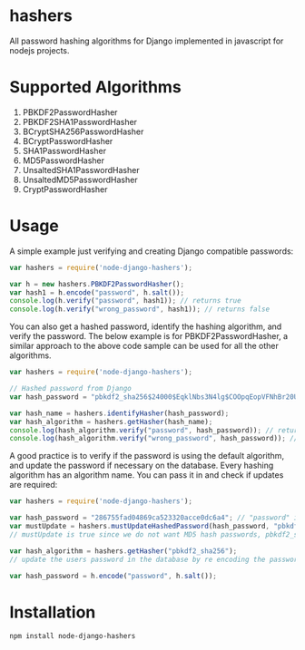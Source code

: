 # hashers
All password hashing algorithms for Django implemented in javascript for nodejs projects.

# Supported Algorithms

1. PBKDF2PasswordHasher
2. PBKDF2SHA1PasswordHasher
3. BCryptSHA256PasswordHasher
4. BCryptPasswordHasher
5. SHA1PasswordHasher
6. MD5PasswordHasher
7. UnsaltedSHA1PasswordHasher
8. UnsaltedMD5PasswordHasher
9. CryptPasswordHasher

# Usage

A simple example just verifying and creating Django compatible passwords:

```javascript
var hashers = require('node-django-hashers');

var h = new hashers.PBKDF2PasswordHasher();
var hash1 = h.encode("password", h.salt());
console.log(h.verify("password", hash1)); // returns true
console.log(h.verify("wrong_password", hash1)); // returns false
```

You can also get a hashed password, identify the hashing algorithm, and verify the password. The below example is for PBKDF2PasswordHasher, a similar approach to the above code sample can be used for all the other algorithms.

```javascript
var hashers = require('node-django-hashers');

// Hashed password from Django
var hash_password = "pbkdf2_sha256$24000$EqklNbs3N4lg$COOpqEopVFNhBr20UOtUIm63RGYnX/0efMcNAEOFo50=";

var hash_name = hashers.identifyHasher(hash_password);
var hash_algorithm = hashers.getHasher(hash_name);
console.log(hash_algorithm.verify("password", hash_password)); // returns true
console.log(hash_algorithm.verify("wrong_password", hash_password)); // returns false
```

A good practice is to verify if the password is using the default algorithm, and update the password if necessary on the database. Every hashing algorithm has an algorithm name. You can pass it in and check if updates are required:

```javascript
var hashers = require('node-django-hashers');

var hash_password = "286755fad04869ca523320acce0dc6a4"; // "password" in md5
var mustUpdate = hashers.mustUpdateHashedPassword(hash_password, "pbkdf2_sha256");
// mustUpdate is true since we do not want MD5 hash passwords, pbkdf2_sha256 is the default

var hash_algorithm = hashers.getHasher("pbkdf2_sha256");
// update the users password in the database by re encoding the password here

var hash_password = h.encode("password", h.salt());
```



# Installation
```ssh
npm install node-django-hashers
```
